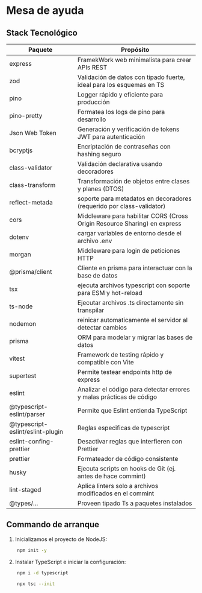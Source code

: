 # Mesa de ayuda

## Stack Tecnológico

| Paquete                          | Propósito                                                                 |
| -------------------------------- | ------------------------------------------------------------------------- |
| express                          | FramekWork web minimalista para crear APIs REST                           |
| zod                              | Validación de datos con tipado fuerte, ideal para los esquemas en TS      |
| pino                             | Logger rápido y eficiente para producción                                 |
| pino-pretty                      | Formatea los logs de pino para desarrollo                                 |
| Json Web Token                   | Generación y verificación de tokens JWT para autenticación                |
| bcryptjs                         | Encriptación de contraseñas con hashing seguro                            |
| class-validator                  | Validación declarativa usando decoradores                                 |
| class-transform                  | Transformación de objetos entre clases y planes (DTOS)                    |
| reflect-metada                   | soporte para metadatos en decoradores (requerido por class-validator)     |
| cors                             | Middleware para habilitar CORS (Cross Origin Resource Sharing) en express |
| dotenv                           | cargar variables de entorno desde el archivo .env                         |
| morgan                           | Middleware para login de peticiones HTTP                                  |
| @prisma/client                   | Cliente en prisma para interactuar con la base de datos                   |
| tsx                              | ejecuta archivos typescript con soporte para ESM y hot-reload             |
| ts-node                          | Ejecutar archivos .ts directamente sin transpilar                         |
| nodemon                          | reinicar automaticamente el servidor al detectar cambios                  |
| prisma                           | ORM para modelar y migrar las bases de datos                              |
| vitest                           | Framework de testing rápido y compatible con Vite                         |
| supertest                        | Permite testear endpoints http de express                                 |
| eslint                           | Analizar el código para detectar errores y malas prácticas de código      |
| @typescript-eslint/parser        | Permite que Eslint entienda TypeScript                                    |
| @typescript-eslint/eslint-plugin | Reglas especificas de typescript                                          |
| eslint-confing-prettier          | Desactivar reglas que interfieren con Prettier                            |
| prettier                         | Formateador de código consistente                                         |
| husky                            | Ejecuta scripts en hooks de Git (ej. antes de hace commint)               |
| lint-staged                      | Aplica linters solo a archivos modificados en el commint                  |
| @types/...                       | Proveen tipado Ts a paquetes instalados                                   |

## Commando de arranque

1. Inicializamos el proyecto de NodeJS:

```bash
    npm init -y
```

2. Instalar TypeScript e iniciar la configuración:

```bash
    npm i -d typescript

    npx tsc --init
```
